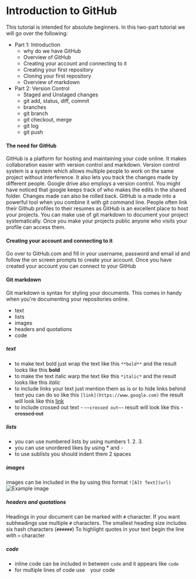 # Introduction to GitHub
This tutorial is intended for absolute beginners.
In this two-part tutorial we will go over the following:
* Part 1: Introduction
  * why do we have GitHub
  * Overview of GitHub
  * Creating your account and connecting to it
  * Creating your first repository
  * Cloning your first repository
  * Overview of markdown
* Part 2: Version Control
  * Staged and Unstaged changes
  * git add, status, diff, commit
  * branches
  * git branch
  * git checkout, merge
  * git log
  * git push

#### The need for GitHub
GitHub is a platform for hosting and maintaining your code online. It makes collaboration easier with version control and markdown. Version control system is a system which allows multiple people to work on the same project without interference. It also lets you track the changes made by different people. Google drive also employs a version control. You might have noticed that google keeps track of who makes the edits in the shared folder. Changes made can also be rolled back. GitHub is a made into a powerful tool when you combine it with git command line.
People often link their Github profiles to their resumes as GitHub is an excellent place to host your projects. You can make use of git markdown to document your project systematically. Once you make your projects public anyone who visits your profile can access them.

#### Creating your account and connecting to it
Go over to GitHub.com and fill in your username, password and email id and follow the on screen prompts to create your account.
Once you have created your account you can connect to your GitHub

#### Git markdown
Git markdown is syntax for styling your documents. This comes in handy when you're documenting your repositories online.
* text
* lists
* images
* headers and quotations
* code

##### text
- to make text bold just wrap the text like this `**bold**` and the result looks like this **bold**
- to make the text italic warp the text like this `*italic*` and the result looks like this *italic*
- to include links your text just mention them as is or to hide links behind text you can do so like this `[link](https://www.google.com)` the result will look like this [link](https://www.google.com)
- to include crossed out text - `~~crossed out~~` result will look like this - ~~crossed out~~

##### lists
- you can use numbered lists by using numbers 1. 2. 3.
- you can use unordered likes by using * and -
- to use sublists you should indent them 2 spaces

##### images
images can be included in the by using this format `![Alt Text](url)`
![Example image](/images/banana.jpg)

##### headers and quotations
Headings in your document can be marked with `#` character. If you want subheadings use multiple `#` characters. The smallest heading size includes six hash characters (`######`)
To highlight quotes in your text begin the line with `>` character

##### code
- inline code can be included in between ``code`` and it appears like  `code`
- for multiple lines of code use ``` ```
your code
```
```
